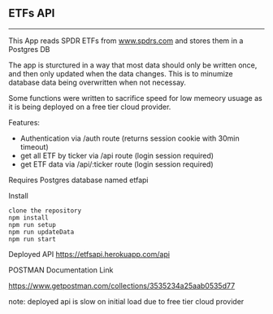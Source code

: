 ## ETFs API

---

This App reads SPDR ETFs from www.spdrs.com​ and stores them in a Postgres DB

The app is sturctured in a way that most data should only be written once, and then only updated when the data changes. This is to minumize database data being overwritten when not necessay.

Some functions were written to sacrifice speed for low memeory usuage as it is being deployed on a free tier cloud provider.

Features:

- Authentication via /auth route (returns session cookie with 30min timeout)
- get all ETF by ticker via /api route (login session required)
- get ETF data via /api/:ticker route (login session required)

Requires Postgres database named etfapi

Install

```
clone the repository
npm install
npm run setup
npm run updateData
npm run start
```

Deployed API
https://etfsapi.herokuapp.com/api

POSTMAN Documentation Link

https://www.getpostman.com/collections/3535234a25aab0535d77

note: deployed api is slow on initial load due to free tier cloud provider

